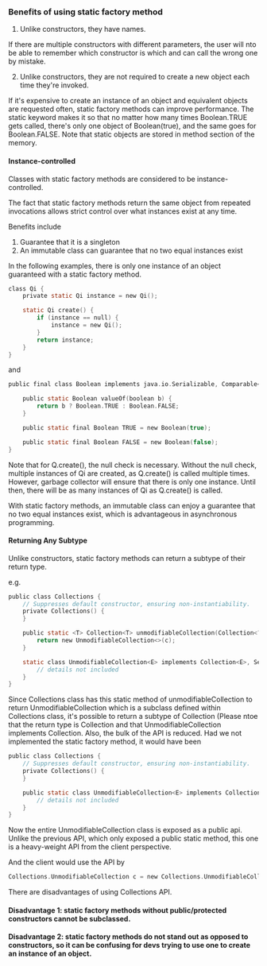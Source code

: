 ### Benefits of using static factory method

1. Unlike constructors, they have names.

If there are multiple constructors with different parameters, the user will nto be able to remember which constructor is which and can call the wrong one by mistake.

2. Unlike constructors, they are not required to create a new object each time they're invoked.

If it's expensive to create an instance of an object and equivalent objects are requested often, static factory methods can improve performance. The static keyword makes it so that no matter how many times Boolean.TRUE gets called, there's only one object of Boolean(true), and the same goes for Boolean.FALSE. Note that static objects are stored in method section of the memory.

#### Instance-controlled

Classes with static factory methods are considered to be instance-controlled.

The fact that static factory methods return the same object from repeated invocations allows strict control over what instances exist at any time.

Benefits include

1. Guarantee that it is a singleton
2. An immutable class can guarantee that no two equal instances exist

In the following examples, there is only one instance of an object guaranteed with a static factory method.

```c
class Qi {
	private static Qi instance = new Qi();

	static Qi create() {
		if (instance == null) {
			instance = new Qi();
		}
		return instance;
	}
}
```

and

```c
public final class Boolean implements java.io.Serializable, Comparable<Boolean> {

	public static Boolean valueOf(boolean b) {
		return b ? Boolean.TRUE : Boolean.FALSE;
	}

	public static final Boolean TRUE = new Boolean(true);

	public static final Boolean FALSE = new Boolean(false);
}
```

Note that for Q.create(), the null check is necessary. Without the null check, multiple instances of Qi are created, as Q.create() is called multiple times. However, garbage collector will ensure that there is only one instance. Until then, there will be as many instances of Qi as Q.create() is called.

With static factory methods, an immutable class can enjoy a guarantee that no two equal instances exist, which is advantageous in asynchronous programming.

#### Returning Any Subtype

Unlike constructors, static factory methods can return a subtype of their return type. 

e.g.

```c
public class Collections {
	// Suppresses default constructor, ensuring non-instantiability.
	private Collections() {
	}

	public static <T> Collection<T> unmodifiableCollection(Collection<? extends T> c) {
		return new UnmodifiableCollection<>(c);
	}

	static class UnmodifiableCollection<E> implements Collection<E>, Serializable {
		// details not included
	}
}
```

Since Collections class has this static method of unmodifiableCollection to return UnmodifiableCollection which is a subclass defined within Collections class, it's possible to return a subtype of Collection (Please ntoe that the return type is Collection and that UnmodifiableCollection implements Collection. Also, the bulk of the API is reduced. Had we not implemented the static factory method, it would have been


```c
public class Collections {
	// Suppresses default constructor, ensuring non-instantiability.
	private Collections() {
	}

	public static class UnmodifiableCollection<E> implements Collection<E>, Serializable {
		// details not included
	}
}
```

Now the entire UnmodifiableCollection class is exposed as a public api. Unlike the previous API, which only exposed a public static method, this one is a heavy-weight API from the client perspective.

And the client would use the API by

```c
Collections.UnmodifiableCollection c = new Collections.UnmodifiableCollection();
```

There are disadvantages of using Collections API.

#### Disadvantage 1: static factory methods without public/protected constructors cannot be subclassed.

#### Disadvantage 2: static factory methods do not stand out as opposed to constructors, so it can be confusing for devs trying to use one to create an instance of an object.





